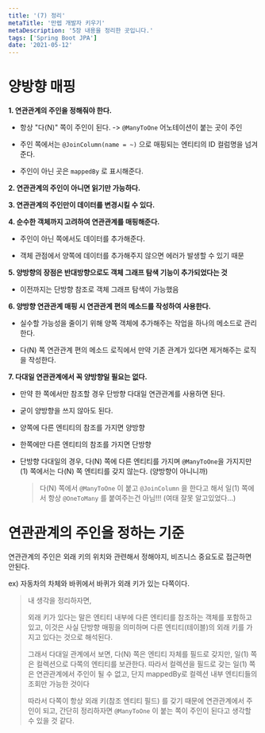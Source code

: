 ```yaml
---
title: '(7) 정리'
metaTitle: '만렙 개발자 키우기'
metaDescription: '5장 내용을 정리한 곳입니다.'
tags: ['Spring Boot JPA']
date: '2021-05-12'
---
```


# 양방향 매핑

**1. 연관관계의 주인을 정해줘야 한다.**

- 항상 "다(N)" 쪽이 주인이 된다. -> `@ManyToOne` 어노테이션이 붙는 곳이 주인

- 주인 쪽에서는 `@JoinColumn(name = ~)` 으로 매핑되는 엔티티의 ID 컬럼명을 넘겨준다.

- 주인이 아닌 곳은 `mappedBy` 로 표시해준다.

**2. 연관관계의 주인이 아니면 읽기만 가능하다.**

**3. 연관관계의 주인만이 데이터를 변경시킬 수 있다.**

**4. 순수한 객체까지 고려하여 연관관계를 매핑해준다.**

- 주인이 아닌 쪽에서도 데이터를 추가해준다.

- 객체 관점에서 양쪽에 데이터를 추가해주지 않으면 에러가 발생할 수 있기 때문

**5. 양방향의 장점은 반대방향으로도 객체 그래프 탐색 기능이 추가되었다는 것**

- 이전까지는 단방향 참조로 객체 그래프 탐색이 가능했음

**6. 양방향 연관관계 매핑 시 연관관계 편의 메소드를 작성하여 사용한다.**

- 실수할 가능성을 줄이기 위해 양쪽 객체에 추가해주는 작업을 하나의 메소드로 관리한다.

- 다(N) 쪽 연관관계 편의 메소드 로직에서 만약 기존 관계가 있다면 제거해주는 로직을 작성한다.

**7. 다대일 연관관계에서 꼭 양방향일 필요는 없다.**

- 만약 한 쪽에서만 참조할 경우 단방향 다대일 연관관계를 사용하면 된다.

- 굳이 양방향을 쓰지 않아도 된다.

- 양쪽에 다른 엔티티의 참조를 가지면 양방향

- 한쪽에만 다른 엔티티의 참조를 가지면 단방향

- 단방향 다대일의 경우, 다(N) 쪽에 다른 엔티티를 가지며 `@ManyToOne`을 가지지만 (1) 쪽에서는 다(N) 쪽 엔티티를 갖지 않는다. (양방향이 아니니까)

  > 다(N) 쪽에서 `@ManyToOne` 이 붙고 `@JoinColumn` 을 한다고 해서 일(1) 쪽에서 항상 `@OneToMany` 를 붙여주는건 아님!!! (여태 잘못 알고있었다...)

# 연관관계의 주인을 정하는 기준

연관관계의 주인은 외래 키의 위치와 관련해서 정해야지, 비즈니스 중요도로 접근하면 안된다.

ex) 자동차의 차체와 바퀴에서 바퀴가 외래 키가 있는 다쪽이다.

> 내 생각을 정리하자면,
>
> 외래 키가 있다는 말은 엔티티 내부에 다른 엔티티를 참조하는 객체를 포함하고 있고, 이것은 사실 단방향 매핑을 의미하며 다른 엔티티(테이블)의 외래 키를 가지고 있다는 것으로 해석된다.
>
> 그래서 다대일 관계에서 보면, 다(N) 쪽은 엔티티 자체를 필드로 갖지만, 일(1) 쪽은 컬렉션으로 다쪽의 엔티티를 보관한다. 따라서 컬렉션을 필드로 갖는 일(1) 쪽은 연관관계에서 주인이 될 수 없고, 단지 mappedBy로 컬렉션 내부 엔티티들의 조회만 가능한 것이다
>
> 따라서 다쪽이 항상 외래 키(참조 엔티티 필드) 를 갖기 때문에 연관관계에서 주인이 되고, 간단히 정리하자면 `@ManyToOne` 이 붙는 쪽이 주인이 된다고 생각할 수 있을 것 같다.
